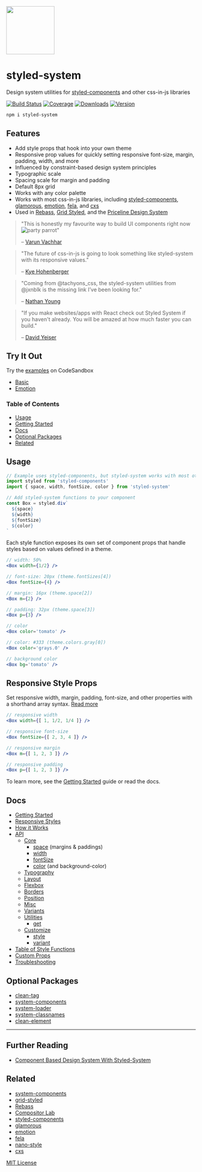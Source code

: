 
<img src='docs/logo.svg' width='128' height='128' />

# styled-system

Design system utilities for [styled-components][sc] and other css-in-js libraries

[![Build Status][build-badge]][build]
[![Coverage][coverage-badge]][coverage]
[![Downloads][downloads-badge]][npm]
[![Version][version-badge]][npm]

[build-badge]: https://img.shields.io/travis/jxnblk/styled-system/master.svg?style=flat-square
[build]: https://travis-ci.org/jxnblk/styled-system
[coverage-badge]: https://img.shields.io/codecov/c/github/jxnblk/styled-system.svg?style=flat-square
[coverage]: https://codecov.io/github/jxnblk/styled-system

[downloads-badge]: https://img.shields.io/npm/dw/styled-system.svg?style=flat-square
[version-badge]: https://img.shields.io/npm/v/styled-system.svg?style=flat-square
[npm]: https://npmjs.com/package/styled-system

```sh
npm i styled-system
```

## Features

- Add style props that hook into your own theme
- Responsive prop values for quickly setting responsive font-size, margin, padding, width, and more
- Influenced by constraint-based design system principles
- Typographic scale
- Spacing scale for margin and padding
- Default 8px grid
- Works with any color palette
- Works with most css-in-js libraries, including [styled-components][sc], [glamorous][glamorous], [emotion][emotion], [fela][fela], and [cxs][cxs]
- Used in [Rebass](http://jxnblk.com/rebass), [Grid Styled](http://jxnblk.com/grid-styled/), and the [Priceline Design System](https://github.com/pricelinelabs/design-system)

> "This is honestly my favourite way to build UI components right now ![party parrot][party-parrot]"
>
> – [Varun Vachhar][varun-post]

[party-parrot]: https://github.com/jmhobbs/cultofthepartyparrot.com/raw/master/parrots/parrot.gif

<!--
> "Fantastic set of tools that offer the ease and API of tachyons/functional CSS but, are way more customisable."
>
> – [Varun Vachhar](https://mobile.twitter.com/winkerVSbecks/status/955619873463431168)
-->

> "The future of css-in-js is going to look something like styled-system with its responsive values."<br/>
>
> – [Kye Hohenberger](https://mobile.twitter.com/tkh44/status/905474043729416192)

> "Coming from @tachyons_css, the styled-system utilities from @jxnblk is the missing link I’ve been looking for."<br/>
>
> – [Nathan Young](https://mobile.twitter.com/nathanyoung/status/891353221880360960)

> "If you make websites/apps with React check out Styled System if you haven't already. You will be amazed at how much faster you can build."
>
> – [David Yeiser][david-tweet]

[dalgleish]: https://mobile.twitter.com/markdalgleish/status/913191186944241665
[mrmrs]: https://mobile.twitter.com/mrmrs_/status/913189805055401984

## Try It Out

Try the [examples](examples) on CodeSandbox

- [Basic](https://codesandbox.io/s/github/jxnblk/styled-system/tree/master/examples/basic)
- [Emotion](https://codesandbox.io/s/github/jxnblk/styled-system/tree/master/examples/emotion)

### Table of Contents

- [Usage](#usage)
- [Getting Started](#getting-started)
- [Docs](#docs)
- [Optional Packages](#optional-packages)
- [Related](#related)

## Usage

```jsx
// Example uses styled-components, but styled-system works with most other css-in-js libraries as well
import styled from 'styled-components'
import { space, width, fontSize, color } from 'styled-system'

// Add styled-system functions to your component
const Box = styled.div`
  ${space}
  ${width}
  ${fontSize}
  ${color}
`
```

Each style function exposes its own set of component props
that handle styles based on values defined in a theme.

```jsx
// width: 50%
<Box width={1/2} />

// font-size: 20px (theme.fontSizes[4])
<Box fontSize={4} />

// margin: 16px (theme.space[2])
<Box m={2} />

// padding: 32px (theme.space[3])
<Box p={3} />

// color
<Box color='tomato' />

// color: #333 (theme.colors.gray[0])
<Box color='grays.0' />

// background color
<Box bg='tomato' />
```

## Responsive Style Props

Set responsive width, margin, padding, font-size, and other properties with a shorthand array syntax.
[Read more](docs/responsive-styles.md)

```jsx
// responsive width
<Box width={[ 1, 1/2, 1/4 ]} />

// responsive font-size
<Box fontSize={[ 2, 3, 4 ]} />

// responsive margin
<Box m={[ 1, 2, 3 ]} />

// responsive padding
<Box p={[ 1, 2, 3 ]} />
```

To learn more, see the [Getting Started](docs/getting-started.md) guide or read the docs.

<!-- link shims for previous readme -->
<a name='getting-started'></a>
<a name='how-it-works'></a>
<a name='responsive-styles'></a>
<a name='api'></a>
<a name='system-components'></a>
<a name='default-theme'></a>
<a name='troubleshooting'></a>
<a name='cleanelement'></a>

## Docs


- [Getting Started](docs/getting-started.md)
- [Responsive Styles](docs/responsive-styles.md)
- [How it Works](docs/how-it-works.md)
- [API](docs/api.md)
  - [Core](docs/api.md#core)
    - [space](docs/api.md#space) (margins & paddings)
    - [width](docs/api.md#width)
    - [fontSize](docs/api.md#fontsize)
    - [color](docs/api.md#color) (and background-color)
  - [Typography](docs/api.md#typography)
  - [Layout](docs/api.md#layout)
  - [Flexbox](docs/api.md#flexbox)
  - [Borders](docs/api.md#borders)
  - [Position](docs/api.md#position)
  - [Misc](docs/api.md#misc)
  - [Variants](docs/api.md#variant)
  - [Utilities](docs/api.md#utilities)
    - [get](docs/api.md#get)
  - [Customize](docs/api.md#customize)
    - [style](docs/api.md#style)
    - [variant](docs/api.md#variant)
- [Table of Style Functions](docs/table.md)
- [Custom Props](docs/custom-props.md)
- [Troubleshooting](docs/troubleshooting.md)

## Optional Packages

- [clean-tag](clean-tag)
- [system-components](system-components)
- [system-loader](system-loader)
- [system-classnames](system-classnames)
- [clean-element](clean-element)

---

## Further Reading

- [Component Based Design System With Styled-System][varun-post]


## Related

- [system-components](https://github.com/jxnblk/system-components)
- [grid-styled](https://github.com/jxnblk/grid-styled)
- [Rebass](http://jxnblk.com/rebass)
- [Compositor Lab](https://compositor.io/lab)
- [styled-components][sc]
- [glamorous][]
- [emotion][]
- [fela][]
- [nano-style][]
- [cxs][]

[sc]: https://github.com/styled-components/styled-components
[glamorous]: https://github.com/paypal/glamorous
[emotion]: https://github.com/emotion-js/emotion
[fela]: https://github.com/rofrischmann/fela
[nano-style]: https://github.com/jxnblk/nano-style
[cxs]: https://github.com/jxnblk/cxs
[varun-post]: https://varun.ca/styled-system/
[david-tweet]: https://mobile.twitter.com/davidyeiser/status/965920740582285312

<!-- new links -->
[cole-tweet]: https://mobile.twitter.com/colebemis/status/996565848138526721
[mrmrs-elements]: https://github.com/mrmrs/elements
[broccs-react-starter]: https://github.com/broccolini/react-website-starter
[dalgleish]: https://mobile.twitter.com/markdalgleish/status/913191186944241665

[MIT License](LICENSE.md)
